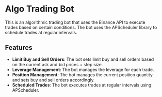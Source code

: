 # Algo Trading Bot

This is an algorithmic trading bot that uses the Binance API to execute trades based on certain conditions. The bot uses the APScheduler library to schedule trades at regular intervals.

## Features

- **Limit Buy and Sell Orders**: The bot sets limit buy and sell orders based on the current ask and bid prices + step size.
- **Leverage Management**: The bot manages the leverage for each trade.
- **Position Management**: The bot manages the current position quantity and sets buy and sell orders accordingly.
- **Scheduled Trades**: The bot executes trades at regular intervals using APScheduler.
